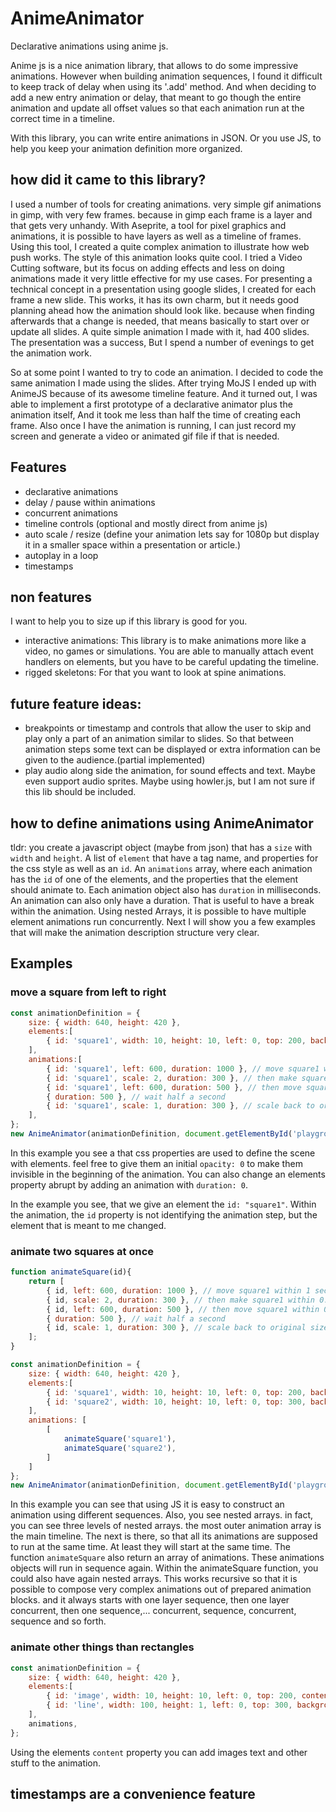 # AnimeAnimator

Declarative animations using anime js.

Anime js is a nice animation library, that allows to do some impressive animations. However when building animation sequences, I found it difficult to keep track of delay when using its '.add' method. And when deciding to add a new entry animation or delay, that meant to go though the entire animation and update all offset values so that each animation run at the correct time in a timeline.

With this library, you can write entire animations in JSON. Or you use JS, to help you keep your animation definition more organized.

## how did it came to this library?
I used a number of tools for creating animations. very simple gif animations in gimp, with very few frames. because in gimp each frame is a layer and that gets very unhandy. With Aseprite, a tool for pixel graphics and animations, it is possible to have layers as well as a timeline of frames. Using this tool, I created a quite complex animation to illustrate how web push works. The style of this animation looks quite cool. I tried a Video Cutting software, but its focus on adding effects and less on doing animations made it very little effective for my use cases. For presenting a technical concept in a presentation using google slides, I created for each frame a new slide. This works, it has its own charm, but it needs good planning ahead how the animation should look like. because when finding afterwards that a change is needed, that means basically to start over or update all slides. A quite simple animation I made with it, had 400 slides. The presentation was a success, But I spend a number of evenings to get the animation work.

So at some point I wanted to try to code an animation. I decided to code the same animation I made using the slides. After trying MoJS I ended up with AnimeJS because of its awesome timeline feature. And it turned out, I was able to implement a first prototype of a declarative animator plus  the animation itself, And it took me less than half the time of creating each frame. Also once I have the animation is running, I can just record my screen and generate a video or animated gif file if that is needed.

## Features
 - declarative animations
 - delay / pause within animations
 - concurrent animations
 - timeline controls (optional and mostly direct from anime js)
 - auto scale / resize (define your animation lets say for 1080p but display it in a smaller space within a presentation or article.)
 - autoplay in a loop
 - timestamps

## non features
I want to help you to size up if this library is good for you.
 - interactive animations: This library is to make animations more like a video, no games or simulations. You are able to manually attach event handlers on elements, but you have to be careful updating the timeline.
 - rigged skeletons: For that you want to look at spine animations.

## future feature ideas:
 - breakpoints or timestamp and controls that allow the user to skip and play only a part of an animation similar to slides. So that between animation steps some text can be displayed or extra information can be given to the audience.(partial implemented)
 - play audio along side the animation, for sound effects and text. Maybe even support audio sprites. Maybe using howler.js, but I am not sure if this lib should be included.

## how to define animations using AnimeAnimator
tldr: you create a javascript object (maybe from json) that has a `size` with `width` and `height`. A list of `element` that have a tag name, and properties for the css style as well as an `id`. An `animations` array, where each animation has the `id` of one of the elements, and the properties that the element should animate to. Each animation object also has `duration` in milliseconds. An animation can also only have a duration. That is useful to have a break within the animation. Using nested Arrays, it is possible to have multiple element animations run concurrently. Next I will show you a few examples that will make the animation description structure very clear.

## Examples
### move a square from left to right
```js
const animationDefinition = {
    size: { width: 640, height: 420 },
    elements:[
        { id: 'square1', width: 10, height: 10, left: 0, top: 200, backgroundColor: '#55f' },
    ],
    animations:[
        { id: 'square1', left: 600, duration: 1000 }, // move square1 within 1 second to the left side
        { id: 'square1', scale: 2, duration: 300 }, // then make square1 within 0.3s twice as big
        { id: 'square1', left: 600, duration: 500 }, // then move square1 within 0.5s back
        { duration: 500 }, // wait half a second
        { id: 'square1', scale: 1, duration: 300 }, // scale back to original size
    ],
};
new AnimeAnimator(animationDefinition, document.getElementById('playground'));
```
In this example you see a that css properties are used to define the scene with elements. feel free to give them an initial `opacity: 0` to make them invisible in the beginning of the animation. You can also change an elements property abrupt by adding an animation with `duration: 0`.

In the example you see, that we give an element the `id: "square1"`. Within the animation, the `id` property is not identifying the animation step, but the element that is meant to me changed.

### animate two squares at once
```js
function animateSquare(id){
    return [
        { id, left: 600, duration: 1000 }, // move square1 within 1 second to the left side
        { id, scale: 2, duration: 300 }, // then make square1 within 0.3s twice as big
        { id, left: 600, duration: 500 }, // then move square1 within 0.5s back
        { duration: 500 }, // wait half a second
        { id, scale: 1, duration: 300 }, // scale back to original size
    ];
}

const animationDefinition = {
    size: { width: 640, height: 420 },
    elements:[
        { id: 'square1', width: 10, height: 10, left: 0, top: 200, backgroundColor: '#55f' },
        { id: 'square2', width: 10, height: 10, left: 0, top: 300, backgroundColor: '#55f' },
    ],
    animations: [
        [
            animateSquare('square1'),
            animateSquare('square2'),
        ]
    ]
};
new AnimeAnimator(animationDefinition, document.getElementById('playground'));
```
In this example you can see that using JS it is easy to construct an animation using different sequences. Also, you see nested arrays. in fact, you can see three levels of nested arrays. the most outer animation array is the main timeline. The next is there, so that all its animations are supposed to run at the same time. At least they will start at the same time. The function `animateSquare` also return an array of animations. These animations objects will run in sequence again. Within the animateSquare function, you could also have again nested arrays. This works recursive so that it is possible to compose very complex animations out of prepared animation blocks. and it always starts with one layer sequence, then one layer concurrent, then one sequence,... concurrent, sequence, concurrent, sequence and so forth.

### animate other things than rectangles
```js
const animationDefinition = {
    size: { width: 640, height: 420 },
    elements:[
        { id: 'image', width: 10, height: 10, left: 0, top: 200, content: createHTMLElement(`<img src="path/to/img.jpg">`) },
        { id: 'line', width: 100, height: 1, left: 0, top: 300, backgroundColor: '#000' },
    ],
    animations,
};
```
Using the elements `content` property you can add images text and other stuff to the animation. 


## timestamps are a convenience feature